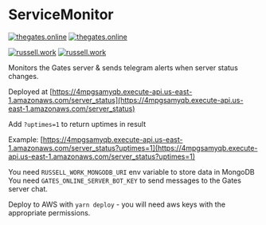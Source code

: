 # ServiceMonitor
[![thegates.online](https://img.shields.io/endpoint?url=https%3A%2F%2F4mpgsamyqb.execute-api.us-east-1.amazonaws.com%2Fserver_status%3Fbadge%3Dhttps%3A%2F%2Fthegates.online)](https://thegates.online)
[![thegates.online](https://img.shields.io/endpoint?url=https%3A%2F%2F4mpgsamyqb.execute-api.us-east-1.amazonaws.com%2Fserver_status%3Fuptimes%3D1%26badge%3Dhttps%3A%2F%2Fthegates.online)](https://thegates.online)

[![russell.work](https://img.shields.io/endpoint?url=https%3A%2F%2F4mpgsamyqb.execute-api.us-east-1.amazonaws.com%2Fserver_status%3Fbadge%3Dhttps%3A%2F%2Frussell.work)](https://russell.work)
[![russell.work](https://img.shields.io/endpoint?url=https%3A%2F%2F4mpgsamyqb.execute-api.us-east-1.amazonaws.com%2Fserver_status%3Fuptimes%3D1%26badge%3Dhttps%3A%2F%2Frussell.work)](https://russell.work)


Monitors the Gates server &amp; sends telegram alerts when server status changes.

Deployed at [https://4mpgsamyqb.execute-api.us-east-1.amazonaws.com/server_status](https://4mpgsamyqb.execute-api.us-east-1.amazonaws.com/server_status)

Add `?uptimes=1` to return uptimes in result

Example: [https://4mpgsamyqb.execute-api.us-east-1.amazonaws.com/server_status?uptimes=1](https://4mpgsamyqb.execute-api.us-east-1.amazonaws.com/server_status?uptimes=1)


You need `RUSSELL_WORK_MONGODB_URI` env variable to store data in MongoDB
You need `GATES_ONLINE_SERVER_BOT_KEY` to send messages to the Gates server chat.

Deploy to AWS with `yarn deploy` - you will need aws keys with the appropriate permissions. 
